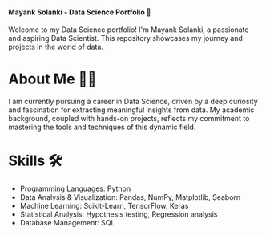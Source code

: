 #### Mayank Solanki - Data Science Portfolio 🚀
Welcome to my Data Science portfolio! I'm Mayank Solanki, a passionate and aspiring Data Scientist. This repository showcases my journey and projects in the world of data.

# About Me 👨‍💻
I am currently pursuing a career in Data Science, driven by a deep curiosity and fascination for extracting meaningful insights from data. My academic background, coupled with hands-on projects, reflects my commitment to mastering the tools and techniques of this dynamic field.

# Skills 🛠️
- Programming Languages: Python
- Data Analysis & Visualization: Pandas, NumPy, Matplotlib, Seaborn
- Machine Learning: Scikit-Learn, TensorFlow, Keras
- Statistical Analysis: Hypothesis testing, Regression analysis
- Database Management: SQL
